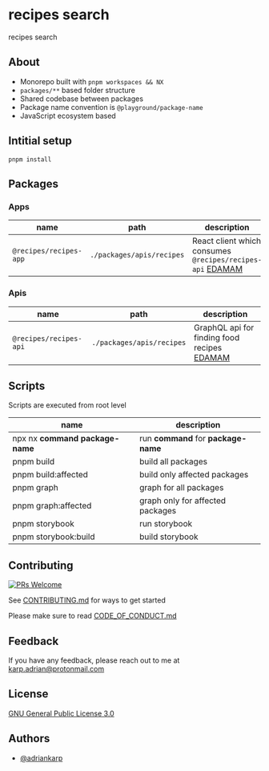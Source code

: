 # recipes search

recipes search

## About

- Monorepo built with `pnpm workspaces && NX`
- `packages/**` based folder structure
- Shared codebase between packages
- Package name convention is `@playground/package-name`
- JavaScript ecosystem based

## Intitial setup

```
pnpm install
```
## Packages

### Apps

| name                      | path                      | description                                                                                   |
| ------------------------- | ------------------------- | --------------------------------------------------------------------------------------------- |
| `@recipes/recipes-app` | `./packages/apis/recipes` | React client which consumes `@recipes/recipes-api` [EDAMAM](https://developer.edamam.com/) |

### Apis

| name                      | path                      | description                                                                  |
| ------------------------- | ------------------------- | ---------------------------------------------------------------------------- |
| `@recipes/recipes-api` | `./packages/apis/recipes` | GraphQL api for finding food recipes [EDAMAM](https://developer.edamam.com/) |


## Scripts

Scripts are executed from root level

| name                                | description                          |
| ----------------------------------- | ------------------------------------ |
| npx nx **command** **package-name** | run **command** for **package-name** |
| pnpm build                          | build all packages                   |
| pnpm build:affected                 | build only affected packages         |
| pnpm graph                          | graph for all packages               |
| pnpm graph:affected                 | graph only for affected packages     |
| pnpm storybook                      | run storybook                        |
| pnpm storybook:build                | build storybook                      |


## Contributing

[![PRs Welcome](https://img.shields.io/badge/PRs-welcome-brightgreen.svg?style=flat-square)](http://makeapullrequest.com)

See [CONTRIBUTING.md](./CONTRIBUTING.md) for ways to get started

Please make sure to read [CODE_OF_CONDUCT.md](./CODE_OF_CONDUCT.md)

## Feedback

If you have any feedback, please reach out to me at karp.adrian@protonmail.com

## License

[GNU General Public License 3.0](https://www.gnu.org/licenses/gpl-3.0.html)

## Authors

- [@adriankarp](https://www.github.com/adriankarp)
